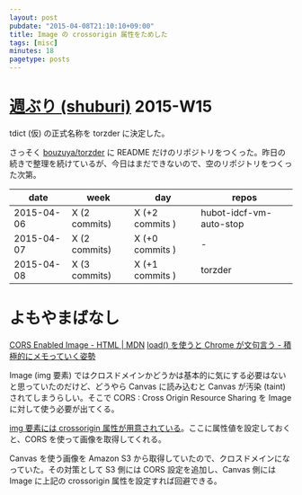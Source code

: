 ```yaml
---
layout: post
pubdate: "2015-04-08T21:10:10+09:00"
title: Image の crossorigin 属性をためした
tags: [misc]
minutes: 18
pagetype: posts
---
```

# [週ぶり (shuburi)][shuburi] 2015-W15

tdict (仮) の正式名称を torzder に決定した。

さっそく [bouzuya/torzder][] に README だけのリポジトリをつくった。昨日の続きで整理を続けているが、今日はまだできないので、空のリポジトリをつくった次第。

date       | week           | day              | repos
-----------|----------------|------------------|----------------------
2015-04-06 | X (2 commits)  | X (+2 commits )  | hubot-idcf-vm-auto-stop
2015-04-07 | X (2 commits)  | X (+0 commits )  | -
2015-04-08 | X (3 commits)  | X (+1 commits )  | torzder

# よもやまばなし

[CORS Enabled Image - HTML | MDN](https://developer.mozilla.org/ja/docs/Web/HTML/CORS_enabled_image)
[load() を使うと Chrome が文句言う - 積極的にメモっていく姿勢](http://tomio2480.hatenablog.com/entry/20120922/1348262110)

Image (img 要素) ではクロスドメインかどうかは基本的に気にする必要はないと思っていたのだけど、どうやら Canvas に読み込むと Canvas が汚染 (taint) されてしまうらしい。そこで CORS : Cross Origin Resource Sharing を Image に対して使う必要が出てくる。

[img 要素には crossorigin 属性が用意されている](https://developer.mozilla.org/ja/docs/Web/HTML/Element/img#attr-crossorigin)。ここに属性値を設定しておくと、CORS を使って画像を取得してくれる。

Canvas を使う画像を Amazon S3 から取得していたので、クロスドメインになっていた。その対策として S3 側には CORS 設定を追加し、Canvas 側には Image に上記の crossorigin 属性を設定すれば回避できる。

[shuburi]: http://shuburi.org
[bouzuya/torzder]: https://github.com/bouzuya/torzder
